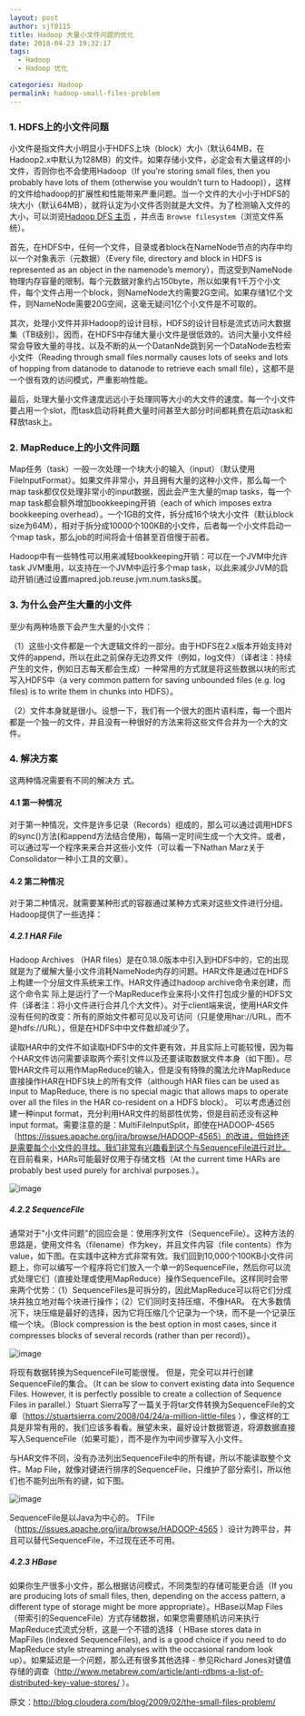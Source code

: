 ```yaml
---
layout: post
author: sjf0115
title: Hadoop 大量小文件问题的优化
date: 2018-04-23 19:32:17
tags:
  - Hadoop
  - Hadoop 优化

categories: Hadoop
permalink: hadoop-small-files-problem
---
```


### 1. HDFS上的小文件问题

小文件是指文件大小明显小于HDFS上块（block）大小（默认64MB，在Hadoop2.x中默认为128MB）的文件。如果存储小文件，必定会有大量这样的小文件，否则你也不会使用Hadoop（If you’re storing small files, then you probably have lots of them (otherwise you wouldn’t turn to Hadoop)），这样的文件给hadoop的扩展性和性能带来严重问题。当一个文件的大小小于HDFS的块大小（默认64MB），就将认定为小文件否则就是大文件。为了检测输入文件的大小，可以浏览[Hadoop DFS 主页](http://machinename:50070/dfshealth.jsp) ，并点击 `Browse filesystem`（浏览文件系统）。

首先，在HDFS中，任何一个文件，目录或者block在NameNode节点的内存中均以一个对象表示（元数据）（Every file, directory and block in HDFS is represented as an object in the namenode’s memory），而这受到NameNode物理内存容量的限制。每个元数据对象约占150byte，所以如果有1千万个小文件，每个文件占用一个block，则NameNode大约需要2G空间。如果存储1亿个文件，则NameNode需要20G空间，这毫无疑问1亿个小文件是不可取的。

其次，处理小文件并非Hadoop的设计目标，HDFS的设计目标是流式访问大数据集（TB级别）。因而，在HDFS中存储大量小文件是很低效的。访问大量小文件经常会导致大量的寻找，以及不断的从一个DatanNde跳到另一个DataNode去检索小文件（Reading through small files normally causes lots of seeks and lots of hopping from datanode to datanode to retrieve each small file），这都不是一个很有效的访问模式，严重影响性能。

最后，处理大量小文件速度远远小于处理同等大小的大文件的速度。每一个小文件要占用一个slot，而task启动将耗费大量时间甚至大部分时间都耗费在启动task和释放task上。

### 2. MapReduce上的小文件问题

Map任务（task）一般一次处理一个块大小的输入（input）（默认使用FileInputFormat）。如果文件非常小，并且拥有大量的这种小文件，那么每一个map task都仅仅处理非常小的input数据，因此会产生大量的map tasks，每一个map task都会额外增加bookkeeping开销（each of which imposes extra bookkeeping overhead）。一个1GB的文件，拆分成16个块大小文件（默认block size为64M），相对于拆分成10000个100KB的小文件，后者每一个小文件启动一个map task，那么job的时间将会十倍甚至百倍慢于前者。

Hadoop中有一些特性可以用来减轻bookkeeping开销：可以在一个JVM中允许task JVM重用，以支持在一个JVM中运行多个map task，以此来减少JVM的启动开销(通过设置mapred.job.reuse.jvm.num.tasks属。

### 3. 为什么会产生大量的小文件

至少有两种场景下会产生大量的小文件：

（1）这些小文件都是一个大逻辑文件的一部分。由于HDFS在2.x版本开始支持对文件的append，所以在此之前保存无边界文件（例如，log文件）（译者注：持续产生的文件，例如日志每天都会生成）一种常用的方式就是将这些数据以块的形式写入HDFS中（a very common pattern for saving unbounded files (e.g. log files) is to write them in chunks into HDFS）。

（2）文件本身就是很小。设想一下，我们有一个很大的图片语料库，每一个图片都是一个独一的文件，并且没有一种很好的方法来将这些文件合并为一个大的文件。

### 4. 解决方案

这两种情况需要有不同的解决方 式。

#### 4.1 第一种情况

对于第一种情况，文件是许多记录（Records）组成的，那么可以通过调用HDFS的sync()方法(和append方法结合使用)，每隔一定时间生成一个大文件。或者，可以通过写一个程序来来合并这些小文件（可以看一下Nathan Marz关于Consolidator一种小工具的文章）。

#### 4.2 第二种情况

对于第二种情况，就需要某种形式的容器通过某种方式来对这些文件进行分组。Hadoop提供了一些选择：

##### 4.2.1 HAR File

Hadoop Archives （HAR files）是在0.18.0版本中引入到HDFS中的，它的出现就是为了缓解大量小文件消耗NameNode内存的问题。HAR文件是通过在HDFS上构建一个分层文件系统来工作。HAR文件通过hadoop archive命令来创建，而这个命令实 际上是运行了一个MapReduce作业来将小文件打包成少量的HDFS文件（译者注：将小文件进行合并几个大文件）。对于client端来说，使用HAR文件没有任何的改变：所有的原始文件都可见以及可访问（只是使用har://URL，而不是hdfs://URL），但是在HDFS中中文件数却减少了。

读取HAR中的文件不如读取HDFS中的文件更有效，并且实际上可能较慢，因为每个HAR文件访问需要读取两个索引文件以及还要读取数据文件本身（如下图）。尽管HAR文件可以用作MapReduce的输入，但是没有特殊的魔法允许MapReduce直接操作HAR在HDFS块上的所有文件（although HAR files can be used as input to MapReduce, there is no special magic that allows maps to operate over all the files in the HAR co-resident on a HDFS block）。 可以考虑通过创建一种input format，充分利用HAR文件的局部性优势，但是目前还没有这种input format。需要注意的是：MultiFileInputSplit，即使在HADOOP-4565（https://issues.apache.org/jira/browse/HADOOP-4565）的改进，但始终还是需要每个小文件的寻找。我们非常有兴趣看到这个与SequenceFile进行对比。 在目前看来，HARs可能最好仅用于存储文档（At the current time HARs are probably best used purely for archival purposes.）。

![image](http://img.blog.csdn.net/20161225153157287?watermark/2/text/aHR0cDovL2Jsb2cuY3Nkbi5uZXQvU3VubnlZb29uYQ==/font/5a6L5L2T/fontsize/400/fill/I0JBQkFCMA==/dissolve/70/gravity/SouthEast)
##### 4.2.2 SequenceFile

通常对于"小文件问题"的回应会是：使用序列文件（SequenceFile）。这种方法的思路是，使用文件名（filename）作为key，并且文件内容（file contents）作为value，如下图。在实践中这种方式非常有效。我们回到10,000个100KB小文件问题上，你可以编写一个程序将它们放入一个单一的SequenceFile，然后你可以流式处理它们（直接处理或使用MapReduce）操作SequenceFile。这样同时会带来两个优势：（1）SequenceFiles是可拆分的，因此MapReduce可以将它们分成块并独立地对每个块进行操作；（2）它们同时支持压缩，不像HAR。 在大多数情况下，块压缩是最好的选择，因为它将压缩几个记录为一个块，而不是一个记录压缩一个块。（Block compression is the best option in most cases, since it compresses blocks of several records (rather than per record)）。

![image](http://img.blog.csdn.net/20161225153219119?watermark/2/text/aHR0cDovL2Jsb2cuY3Nkbi5uZXQvU3VubnlZb29uYQ==/font/5a6L5L2T/fontsize/400/fill/I0JBQkFCMA==/dissolve/70/gravity/SouthEast)

将现有数据转换为SequenceFile可能很慢。 但是，完全可以并行创建SequenceFile的集合。（It can be slow to convert existing data into Sequence Files. However, it is perfectly possible to create a collection of Sequence Files in parallel.）Stuart Sierra写了一篇关于将tar文件转换为SequenceFile的文章（https://stuartsierra.com/2008/04/24/a-million-little-files ），像这样的工具是非常有用的，我们应该多看看。展望未来，最好设计数据管道，将源数据直接写入SequenceFile（如果可能），而不是作为中间步骤写入小文件。

与HAR文件不同，没有办法列出SequenceFile中的所有键，所以不能读取整个文件。Map File，就像对键进行排序的SequenceFile，只维护了部分索引，所以他们也不能列出所有的键，如下图。

![image](http://img.blog.csdn.net/20161225153231728?watermark/2/text/aHR0cDovL2Jsb2cuY3Nkbi5uZXQvU3VubnlZb29uYQ==/font/5a6L5L2T/fontsize/400/fill/I0JBQkFCMA==/dissolve/70/gravity/SouthEast//note.youdao.com/favicon.ico)

SequenceFile是以Java为中心的。 TFile（https://issues.apache.org/jira/browse/HADOOP-4565 ）设计为跨平台，并且可以替代SequenceFile，不过现在还不可用。

##### 4.2.3 HBase

如果你生产很多小文件，那么根据访问模式，不同类型的存储可能更合适（If you are producing lots of small files, then, depending on the access pattern, a different type of storage might be more appropriate）。HBase以Map Files（带索引的SequenceFile）方式存储数据，如果您需要随机访问来执行MapReduce式流式分析，这是一个不错的选择（ HBase stores data in MapFiles (indexed SequenceFiles), and is a good choice if you need to do MapReduce style streaming analyses with the occasional random look up）。如果延迟是一个问题，那么还有很多其他选择 - 参见Richard Jones对键值存储的调查（http://www.metabrew.com/article/anti-rdbms-a-list-of-distributed-key-value-stores/ ）。

原文：http://blog.cloudera.com/blog/2009/02/the-small-files-problem/
